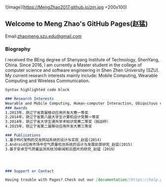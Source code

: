 

![Image](https://MengZhao2017.github.io/zm.jpg =200x100)
## Welcome to Meng Zhao's GitHub Pages(赵猛)

Email:zhaomeng.szu.edu@gmail.com


### Biography
I received the BEng degree of Shenyang Institute of Technology, ShenYang, China. Since 2016, I am currently a Master student in the college of computer science and software engineering in Shen Zhen University (SZU). My current research interests mainly include: Mobile Computing, Wearable Computing and Wireless Communication. 

```markdown
Syntax highlighted code block

### Research Interests
Wearable and Mobile Computing, Human-computer Interaction, Ubiquitous computing
### Awards
1.2013年，获辽宁省首届移动应用开发大赛一等奖
2.2014年，获辽宁省第八届大学生计算机设计竞赛一等奖
3.2014年，获辽宁省大学生课外学术知识竞赛二等奖（挑战杯）
4.2015年，获辽宁省第二届移动应用开发大赛三等奖

### Publications
1.基于MVC架构的交友网站系统的设计与实现_赵猛(2014)
2.Android应用市场中空气质量检测系统的设计与发展前景研究_赵猛(2015)
3.基于安卓空气质量监测系统3D新闻和云图片的研究_赵猛（2016）




### Support or Contact

Having trouble with Pages? Check out our [documentation](https://help.github.com/categories/github-pages-basics/) or [contact support](https://github.com/contact) and we’ll help you sort it out.
